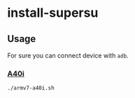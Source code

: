 # install-supersu

## Usage
For sure you can connect device with `adb`.

### [A40i](https://www.allwinnertech.com/index.php?c=product&a=index&id=69)

    ./armv7-a40i.sh
